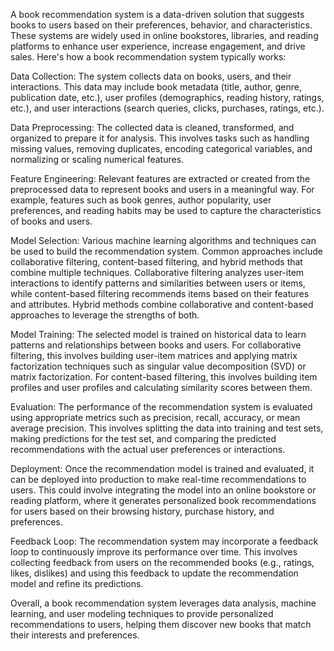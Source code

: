 A book recommendation system is a data-driven solution that suggests books to users based on their preferences, behavior, and characteristics. These systems are widely used in online bookstores, libraries, and reading platforms to enhance user experience, increase engagement, and drive sales. Here's how a book recommendation system typically works:

Data Collection: The system collects data on books, users, and their interactions. This data may include book metadata (title, author, genre, publication date, etc.), user profiles (demographics, reading history, ratings, etc.), and user interactions (search queries, clicks, purchases, ratings, etc.).

Data Preprocessing: The collected data is cleaned, transformed, and organized to prepare it for analysis. This involves tasks such as handling missing values, removing duplicates, encoding categorical variables, and normalizing or scaling numerical features.

Feature Engineering: Relevant features are extracted or created from the preprocessed data to represent books and users in a meaningful way. For example, features such as book genres, author popularity, user preferences, and reading habits may be used to capture the characteristics of books and users.

Model Selection: Various machine learning algorithms and techniques can be used to build the recommendation system. Common approaches include collaborative filtering, content-based filtering, and hybrid methods that combine multiple techniques. Collaborative filtering analyzes user-item interactions to identify patterns and similarities between users or items, while content-based filtering recommends items based on their features and attributes. Hybrid methods combine collaborative and content-based approaches to leverage the strengths of both.

Model Training: The selected model is trained on historical data to learn patterns and relationships between books and users. For collaborative filtering, this involves building user-item matrices and applying matrix factorization techniques such as singular value decomposition (SVD) or matrix factorization. For content-based filtering, this involves building item profiles and user profiles and calculating similarity scores between them.

Evaluation: The performance of the recommendation system is evaluated using appropriate metrics such as precision, recall, accuracy, or mean average precision. This involves splitting the data into training and test sets, making predictions for the test set, and comparing the predicted recommendations with the actual user preferences or interactions.

Deployment: Once the recommendation model is trained and evaluated, it can be deployed into production to make real-time recommendations to users. This could involve integrating the model into an online bookstore or reading platform, where it generates personalized book recommendations for users based on their browsing history, purchase history, and preferences.

Feedback Loop: The recommendation system may incorporate a feedback loop to continuously improve its performance over time. This involves collecting feedback from users on the recommended books (e.g., ratings, likes, dislikes) and using this feedback to update the recommendation model and refine its predictions.

Overall, a book recommendation system leverages data analysis, machine learning, and user modeling techniques to provide personalized recommendations to users, helping them discover new books that match their interests and preferences.
